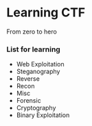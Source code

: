 # Learning CTF
From zero to hero

### List for learning
- Web Exploitation
- Steganography
- Reverse
- Recon
- Misc
- Forensic
- Cryptography
- Binary Exploitation